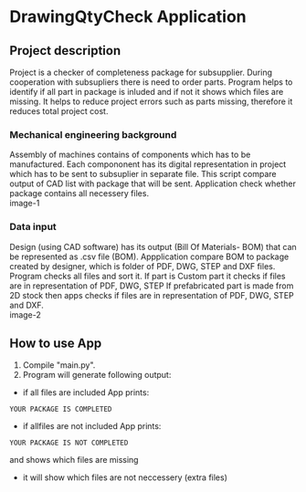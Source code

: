 # DrawingQtyCheck Application

## Project description

Project is a checker of completeness package for subsupplier. During cooperation with subsupliers there is need to order parts. Program helps to identify if all part in package is inluded and if not it shows which files are missing. It helps to reduce project errors such as parts missing, therefore it reduces total project cost.<br>

### Mechanical engineering background
Assembly of machines contains of components which has to be manufactured. Each compononent has its digital representation in project which has to be sent to subsuplier in separate file.  This script compare output of CAD list with package that will be sent.
Application check whether package contains all necessery files.<br>
image-1

### Data input
Design (using CAD software) has its output (Bill Of Materials- BOM) that can be represented as .csv file (BOM). Appplication compare BOM to package created by designer, which is folder of PDF, DWG, STEP and DXF files. Program checks all files and sort it.
If part is Custom part it checks if files are in representation of PDF, DWG, STEP
If prefabricated part is made from 2D stock then apps checks if files are in representation of PDF, DWG, STEP and DXF.<br>
image-2

## How to use App
1. Compile "main.py".<br>
2. Program will generate following output:
- if all files are included App prints:
```
YOUR PACKAGE IS COMPLETED
```

- if allfiles are not included App prints:
```
YOUR PACKAGE IS NOT COMPLETED
```
and shows which files are missing
- it will show which files are not neccessery (extra files)